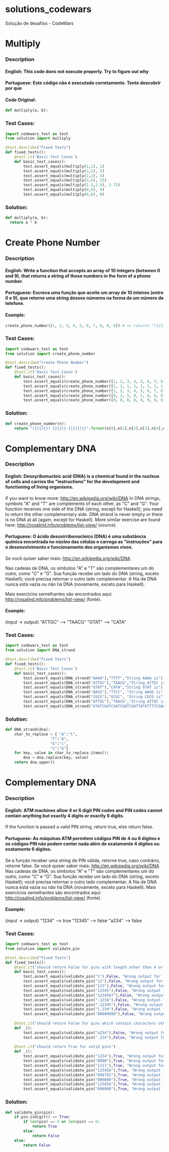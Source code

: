 # solutions_codewars
Solução de desafios - CodeWars

# Multiply
### Description
#### English: This code does not execute properly. Try to figure out why
#### Portuguese: Este código não é executado corretamente. Tente descobrir por que

#### Code Original: 
```python
def multiply(a, b):
```
### Test Cases:
```python
import codewars_test as test 
from solution import multiply

@test.describe("Fixed Tests")
def fixed_tests():
    @test.it('Basic Test Cases')
    def basic_test_cases():
        test.assert_equals(multiply(1,1), 1)
        test.assert_equals(multiply(2,1), 2)
        test.assert_equals(multiply(2,2), 4)
        test.assert_equals(multiply(3,5), 15)
        test.assert_equals(multiply(1.5,2.5), 3.75)
        test.assert_equals(multiply(0,5), 0)
        test.assert_equals(multiply(0,0), 0)
 ```
### Solution:
```python
def multiply(a, b):
  return a * b
 ```
 
# Create Phone Number
### Description
#### English: Write a function that accepts an array of 10 integers (between 0 and 9), that returns a string of those numbers in the form of a phone number.
#### Portuguese: Escreva uma função que aceite um array de 10 inteiros (entre 0 e 9), que retorne uma string desses números na forma de um número de telefone.

#### Example: 
```python
create_phone_number([1, 2, 3, 4, 5, 6, 7, 8, 9, 0]) # => returns "(123) 456-7890"
```
### Test Cases:
```python
import codewars_test as test 
from solution import create_phone_number

@test.describe("Create Phone Number")
def fixed_tests():
    @test.it('Basic Test Cases')
    def basic_test_cases():
        test.assert_equals(create_phone_number([1, 2, 3, 4, 5, 6, 7, 8, 9, 0]), "(123) 456-7890")
        test.assert_equals(create_phone_number([1, 1, 1, 1, 1, 1, 1, 1, 1, 1]), "(111) 111-1111")
        test.assert_equals(create_phone_number([1, 2, 3, 4, 5, 6, 7, 8, 9, 0]), "(123) 456-7890")
        test.assert_equals(create_phone_number([0, 2, 3, 0, 5, 6, 0, 8, 9, 0]), "(023) 056-0890")
        test.assert_equals(create_phone_number([0, 0, 0, 0, 0, 0, 0, 0, 0, 0]), "(000) 000-0000") 
```

### Solution:
```python
def create_phone_number(n):
    return "({}{}{}) {}{}{}-{}{}{}{}".format(n[0],n[1],n[2],n[3],n[4],n[5],n[6],n[7],n[8],n[9])
```

# Complementary DNA
### Description
#### English: Deoxyribonucleic acid (DNA) is a chemical found in the nucleus of cells and carries the "instructions" for the development and functioning of living organisms.
If you want to know more: http://en.wikipedia.org/wiki/DNA
In DNA strings, symbols "A" and "T" are complements of each other, as "C" and "G". Your function receives one side of the DNA (string, except for Haskell); you need to return the other complementary side. DNA strand is never empty or there is no DNA at all (again, except for Haskell).
More similar exercise are found here: http://rosalind.info/problems/list-view/ (source).

#### Portuguese: O ácido desoxirribonucleico (DNA) é uma substância química encontrada no núcleo das células e carrega as "instruções" para o desenvolvimento e funcionamento dos organismos vivos.

Se você quiser saber mais: http://en.wikipedia.org/wiki/DNA

Nas cadeias de DNA, os símbolos "A" e "T" são complementares um do outro, como "C" e "G". Sua função recebe um lado do DNA (string, exceto Haskell); você precisa retornar o outro lado complementar. A fita de DNA nunca está vazia ou não há DNA (novamente, exceto para Haskell).

Mais exercícios semelhantes são encontrados aqui: http://rosalind.info/problems/list-view/ (fonte).

#### Example: 
(input -> output)
"ATTGC" --> "TAACG"
"GTAT" --> "CATA"

### Test Cases:
```python
import codewars_test as test
from solution import DNA_strand

@test.describe("Fixed Tests")
def fixed_tests():
    @test.it('Basic Test Cases')
    def basic_test_cases():
        test.assert_equals(DNA_strand("AAAA"),"TTTT","String AAAA is")
        test.assert_equals(DNA_strand("ATTGC"),"TAACG","String ATTGC is")
        test.assert_equals(DNA_strand("GTAT"),"CATA","String GTAT is")
        test.assert_equals(DNA_strand("AAGG"),"TTCC", "String AAGG is")
        test.assert_equals(DNA_strand("CGCG"),"GCGC", "String CGCG is")
        test.assert_equals(DNA_strand("ATTGC"),"TAACG","String ATTGC is")
        test.assert_equals(DNA_strand("GTATCGATCGATCGATCGATTATATTTTCGACGAGATTTAAATATATATATATACGAGAGAATACAGATAGACAGATTA"),"CATAGCTAGCTAGCTAGCTAATATAAAAGCTGCTCTAAATTTATATATATATATGCTCTCTTATGTCTATCTGTCTAAT")
```

### Solution:
```python
def DNA_strand(dna):
    char_to_replace = { "A":"t",
                    "T":"A",
                    "G":"c",
                    "C":"G"}
    for key, value in char_to_replace.items():
        dna = dna.replace(key, value)
    return dna.upper() 
```

# Complementary DNA
### Description
#### English: ATM machines allow 4 or 6 digit PIN codes and PIN codes cannot contain anything but exactly 4 digits or exactly 6 digits.
If the function is passed a valid PIN string, return true, else return false.

#### Portuguese: As máquinas ATM permitem códigos PIN de 4 ou 6 dígitos e os códigos PIN não podem conter nada além de exatamente 4 dígitos ou exatamente 6 dígitos.
Se a função receber uma string de PIN válida, retorne true, caso contrário, retorne false.
Se você quiser saber mais: http://en.wikipedia.org/wiki/DNA
Nas cadeias de DNA, os símbolos "A" e "T" são complementares um do outro, como "C" e "G". Sua função recebe um lado do DNA (string, exceto Haskell); você precisa retornar o outro lado complementar. A fita de DNA nunca está vazia ou não há DNA (novamente, exceto para Haskell).
Mais exercícios semelhantes são encontrados aqui: http://rosalind.info/problems/list-view/ (fonte).

#### Example: 
(input -> output)
"1234"   -->  true
"12345"  -->  false
"a234"   -->  false

### Test Cases:
```python
import codewars_test as test
from solution import validate_pin

@test.describe("Fixed Tests")
def fixed_tests():
    @test.it("should return False for pins with length other than 4 or 6")
    def basic_test_cases():    
        test.assert_equals(validate_pin("1"),False, "Wrong output for '1'")
        test.assert_equals(validate_pin("12"),False, "Wrong output for '12'")
        test.assert_equals(validate_pin("123"),False, "Wrong output for '123'")
        test.assert_equals(validate_pin("12345"),False, "Wrong output for '12345'")
        test.assert_equals(validate_pin("1234567"),False, "Wrong output for '1234567'")
        test.assert_equals(validate_pin("-1234"),False, "Wrong output for '-1234'")
        test.assert_equals(validate_pin("-12345"),False, "Wrong output for '-12345'")
        test.assert_equals(validate_pin("1.234"),False, "Wrong output for '1.234'")
        test.assert_equals(validate_pin("00000000"),False, "Wrong output for '00000000'")
    
    @test.it("should return False for pins which contain characters other than digits")
    def _():
        test.assert_equals(validate_pin("a234"),False, "Wrong output for 'a234'")
        test.assert_equals(validate_pin(".234"),False, "Wrong output for '.234'")
    
    @test.it("should return True for valid pins")
    def _():
        test.assert_equals(validate_pin("1234"),True, "Wrong output for '1234'")
        test.assert_equals(validate_pin("0000"),True, "Wrong output for '0000'")
        test.assert_equals(validate_pin("1111"),True, "Wrong output for '1111'")
        test.assert_equals(validate_pin("123456"),True, "Wrong output for '123456'")
        test.assert_equals(validate_pin("098765"),True, "Wrong output for '098765'")
        test.assert_equals(validate_pin("000000"),True, "Wrong output for '000000'")
        test.assert_equals(validate_pin("123456"),True, "Wrong output for '123456'")
        test.assert_equals(validate_pin("090909"),True, "Wrong output for '090909'")
```

### Solution:
```python
def validate_pin(pin):
    if pin.isdigit() == True:
        if len(pin) == 4 or len(pin) == 6:
            return True
        else:
            return False
    else:
        return False 
```
